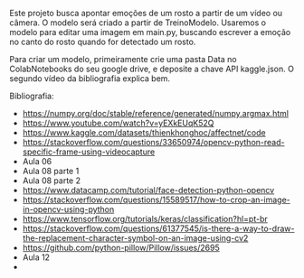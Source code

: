 Este projeto busca apontar emoções de um rosto a partir de um vídeo ou câmera.
O modelo será criado a partir de TreinoModelo.
Usaremos o modelo para editar uma imagem em main.py, buscando escrever a emoção no canto do rosto quando for detectado um rosto.

Para criar um modelo, primeiramente crie uma pasta Data no ColabNotebooks do seu google drive, e deposite a chave API kaggle.json. O segundo vídeo da bibliografia explica bem.

Bibliografia:
- https://numpy.org/doc/stable/reference/generated/numpy.argmax.html
- https://www.youtube.com/watch?v=yEXkEUqK52Q
- https://www.kaggle.com/datasets/thienkhonghoc/affectnet/code
- https://stackoverflow.com/questions/33650974/opencv-python-read-specific-frame-using-videocapture
- Aula 06
- Aula 08 parte 1
- Aula 08 parte 2
- https://www.datacamp.com/tutorial/face-detection-python-opencv
- https://stackoverflow.com/questions/15589517/how-to-crop-an-image-in-opencv-using-python
- https://www.tensorflow.org/tutorials/keras/classification?hl=pt-br
- https://stackoverflow.com/questions/61377545/is-there-a-way-to-draw-the-replacement-character-symbol-on-an-image-using-cv2
- https://github.com/python-pillow/Pillow/issues/2695
- Aula 12
- 